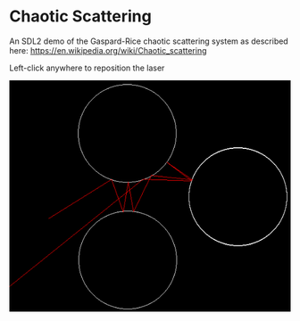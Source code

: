 # Chaotic Scattering
An SDL2 demo of the Gaspard-Rice chaotic scattering system as described here: https://en.wikipedia.org/wiki/Chaotic_scattering

Left-click anywhere to reposition the laser

![alt text](sc1.png)

